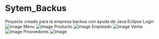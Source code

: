 # Sytem_Backus
Proyecto creado para la empresa backus con ayuda de Java Eclipse
Login
![image](https://github.com/floreschris/Sytem_Backus/assets/97532730/6275745f-25d3-4c78-9de4-d19191db38a7)
Menu
![image](https://github.com/floreschris/Sytem_Backus/assets/97532730/f459f75b-6f2c-4bc5-b502-702ca4c444d0)
Producto
![image](https://github.com/floreschris/Sytem_Backus/assets/97532730/5441fb90-68fd-457d-9753-36cea238558a)
Empleado
![image](https://github.com/floreschris/Sytem_Backus/assets/97532730/1b9ed7e2-8e77-4291-843c-cb79be7a4654)
Venta
![image](https://github.com/floreschris/Sytem_Backus/assets/97532730/53f509cc-2700-4a4c-bd57-f10c37f1fd99)
Proovedores
![image](https://github.com/floreschris/Sytem_Backus/assets/97532730/035f68c3-f62e-41ba-8624-2ae55b8411f8)
